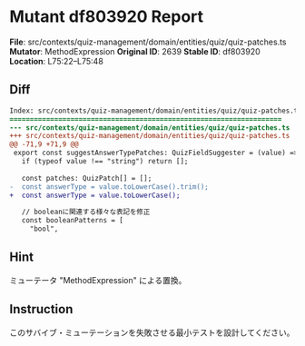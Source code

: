 # Mutant df803920 Report

**File**: src/contexts/quiz-management/domain/entities/quiz/quiz-patches.ts
**Mutator**: MethodExpression
**Original ID**: 2639
**Stable ID**: df803920
**Location**: L75:22–L75:48

## Diff

```diff
Index: src/contexts/quiz-management/domain/entities/quiz/quiz-patches.ts
===================================================================
--- src/contexts/quiz-management/domain/entities/quiz/quiz-patches.ts	original
+++ src/contexts/quiz-management/domain/entities/quiz/quiz-patches.ts	mutated #2639
@@ -71,9 +71,9 @@
 export const suggestAnswerTypePatches: QuizFieldSuggester = (value) => {
   if (typeof value !== "string") return [];
 
   const patches: QuizPatch[] = [];
-  const answerType = value.toLowerCase().trim();
+  const answerType = value.toLowerCase();
 
   // booleanに関連する様々な表記を修正
   const booleanPatterns = [
     "bool",
```

## Hint

ミューテータ "MethodExpression" による置換。

## Instruction

このサバイブ・ミューテーションを失敗させる最小テストを設計してください。
